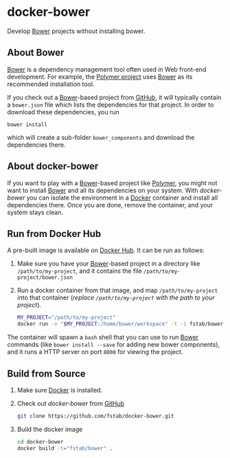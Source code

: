 docker-bower
============

Develop [Bower](http://bower.io) projects without installing bower.

About Bower
-----------

[Bower](http://bower.io) is a dependency management tool often used in Web front-end development.
For example, the [Polymer project](https://www.polymer-project.org) uses [Bower](http://bower.io) as its recommended installation tool.

If you check out a [Bower](http://bower.io)-based project from [GitHub](https://github.com), it will typically contain a `bower.json` file which lists the dependencies for that project. In order to download these dependencies, you run

    bower install

which will create a sub-folder `bower_components` and download the dependencies there.

About docker-bower
------------------

If you want to play with a [Bower](http://bower.io)-based project like [Polymer](https://www.polymer-project.org), you might not want to install [Bower](http://bower.io) and all its dependencies on your system. With _docker-bower_ you can isolate the environment in a [Docker](https://www.docker.com) container and install all dependencies there. Once you are done, remove the container, and your system stays clean.

Run from Docker Hub
-------------------

A pre-built image is available on [Docker Hub](https://registry.hub.docker.com/u/fstab/bower). It can be run as follows:

1. Make sure you have your [Bower](http://bower.io)-based project in a directory like `/path/to/my-project`, and it contains the file `/path/to/my-project/bower.json`

2. Run a docker container from that image, and map `/path/to/my-project` into that container (_replace `/path/to/my-project` with the path to your project_).

   ```bash
   MY_PROJECT="/path/to/my-project"
   docker run -v "$MY_PROJECT:/home/bower/workspace" -t -i fstab/bower
   ```

The container will spawn a `bash` shell that you can use to run [Bower](http://bower.io) commands (like `bower install --save` for adding new bower components), and it runs a HTTP server on port `8000` for viewing the project.

Build from Source
-----------------

1. Make sure [Docker](https://www.docker.com) is installed.

2. Check out _docker-bower_ from [GitHub](https://github.com)

   ```bash
   git clone https://github.com/fstab/docker-bower.git
   ```
3. Build the docker image

   ```bash
   cd docker-bower
   docker build -t="fstab/bower" .
   ```
